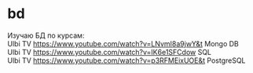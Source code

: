 # bd

Изучаю БД по курсам: <br>
Ulbi TV https://www.youtube.com/watch?v=LNvmI8a9jwY&t Mongo DB <br>
Ulbi TV https://www.youtube.com/watch?v=IK6e1SFCdow SQL <br>
Ulbi TV https://www.youtube.com/watch?v=p3RFMEixUOE&t PostgreSQL
